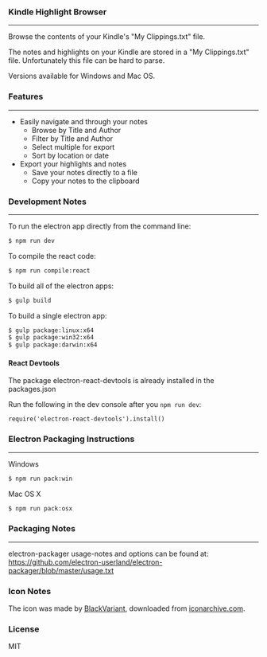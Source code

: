 ### Kindle Highlight Browser

---

Browse the contents of your Kindle's "My Clippings.txt" file.

The notes and highlights on your Kindle are stored in a "My Clippings.txt" file. Unfortunately this file can be hard to parse.

Versions available for Windows and Mac OS.

### Features

---

-   Easily navigate and through your notes
    -   Browse by Title and Author
    -   Filter by Title and Author
    -   Select multiple for export
    -   Sort by location or date
-   Export your highlights and notes
    -   Save your notes directly to a file
    -   Copy your notes to the clipboard

### Development Notes

---

To run the electron app directly from the command line:

```sh
$ npm run dev
```

To compile the react code:

```sh
$ npm run compile:react
```

To build all of the electron apps:

```sh
$ gulp build
```

To build a single electron app:

```sh
$ gulp package:linux:x64
$ gulp package:win32:x64
$ gulp package:darwin:x64
```

#### React Devtools

The package electron-react-devtools is already installed in the packages.json

Run the following in the dev console after you `npm run dev`:

```
require('electron-react-devtools').install()
```

### Electron Packaging Instructions

---

Windows

```sh
$ npm run pack:win
```

Mac OS X

```sh
$ npm run pack:osx
```

### Packaging Notes

---

electron-packager usage-notes and options can be found at:
https://github.com/electron-userland/electron-packager/blob/master/usage.txt

### Icon Notes

The icon was made by [BlackVariant](http://blackvariant.deviantart.com/), downloaded from [iconarchive.com](http://www.iconarchive.com/show/button-ui-requests-15-icons-by-blackvariant/Amazon-Kindle-icon.html).

### License

MIT
